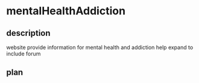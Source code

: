 # mentalHealthAddiction

## description
website provide information for mental health and addiction help
expand to include forum 

## plan

